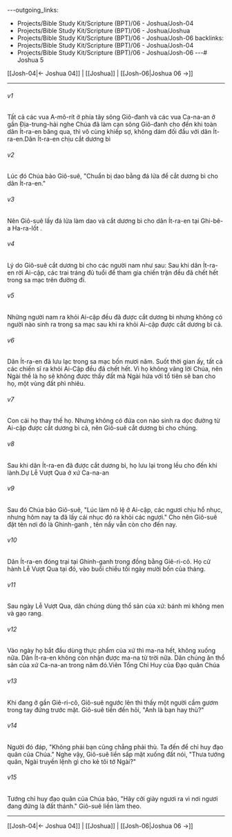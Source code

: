 ---outgoing_links:
  - Projects/Bible Study Kit/Scripture (BPT)/06 - Joshua/Josh-04
  - Projects/Bible Study Kit/Scripture (BPT)/06 - Joshua/Joshua
  - Projects/Bible Study Kit/Scripture (BPT)/06 - Joshua/Josh-06
backlinks:
  - Projects/Bible Study Kit/Scripture (BPT)/06 - Joshua/Josh-04
  - Projects/Bible Study Kit/Scripture (BPT)/06 - Joshua/Josh-06
---# Joshua 5

[[Josh-04|← Joshua 04]] | [[Joshua]] | [[Josh-06|Joshua 06 →]]
***



###### v1 
Tất cả các vua A-mô-rít ở phía tây sông Giô-đanh và các vua Ca-na-an ở gần Địa-trung-hải nghe Chúa đã làm cạn sông Giô-đanh cho đến khi toàn dân Ít-ra-en băng qua, thì vô cùng khiếp sợ, không dám đối đầu với dân Ít-ra-en.Dân Ít-ra-en chịu cắt dương bì 

###### v2 
Lúc đó Chúa bảo Giô-suê, "Chuẩn bị dao bằng đá lửa để cắt dương bì cho dân Ít-ra-en." 

###### v3 
Nên Giô-suê lấy đá lửa làm dao và cắt dương bì cho dân Ít-ra-en tại Ghi-bê-a Ha-ra-lốt . 

###### v4 
Lý do Giô-suê cắt dương bì cho các người nam như sau: Sau khi dân Ít-ra-en rời Ai-cập, các trai tráng đủ tuổi để tham gia chiến trận đều đã chết hết trong sa mạc trên đường đi. 

###### v5 
Những người nam ra khỏi Ai-cập đều đã được cắt dương bì nhưng không có người nào sinh ra trong sa mạc sau khi ra khỏi Ai-cập được cắt dương bì cả. 

###### v6 
Dân Ít-ra-en đã lưu lạc trong sa mạc bốn mươi năm. Suốt thời gian ấy, tất cả các chiến sĩ ra khỏi Ai-Cập đều đã chết hết. Vì họ không vâng lời Chúa, nên Ngài thề là họ sẽ không được thấy đất mà Ngài hứa với tổ tiên sẽ ban cho họ, một vùng đất phì nhiêu. 

###### v7 
Con cái họ thay thế họ. Nhưng không có đứa con nào sinh ra dọc đường từ Ai-cập được cắt dương bì cả, nên Giô-suê cắt dương bì cho chúng. 

###### v8 
Sau khi dân Ít-ra-en đã được cắt dương bì, họ lưu lại trong lều cho đến khi lành.Dự Lễ Vượt Qua ở xứ Ca-na-an 

###### v9 
Sau đó Chúa bảo Giô-suê, "Lúc làm nô lệ ở Ai-cập, các ngươi chịu hổ nhục, nhưng hôm nay ta đã lấy cái nhục đó ra khỏi các ngươi." Cho nên Giô-suê đặt tên nơi đó là Ghinh-ganh , tên nầy vẫn còn cho đến nay. 

###### v10 
Dân Ít-ra-en đóng trại tại Ghinh-ganh trong đồng bằng Giê-ri-cô. Họ cử hành Lễ Vượt Qua tại đó, vào buổi chiều tối ngày mười bốn của tháng. 

###### v11 
Sau ngày Lễ Vượt Qua, dân chúng dùng thổ sản của xứ: bánh mì không men và gạo rang. 

###### v12 
Vào ngày họ bắt đầu dùng thực phẩm của xứ thì ma-na hết, không xuống nữa. Dân Ít-ra-en không còn nhận được ma-na từ trời nữa. Dân chúng ăn thổ sản của xứ Ca-na-an trong năm đó.Viên Tổng Chỉ Huy của Đạo quân Chúa 

###### v13 
Khi đang ở gần Giê-ri-cô, Giô-suê ngước lên thì thấy một người cầm gươm trong tay đứng trước mặt. Giô-suê tiến đến hỏi, "Anh là bạn hay thù?" 

###### v14 
Người đó đáp, "Không phải bạn cũng chẳng phải thù. Ta đến để chỉ huy đạo quân của Chúa." Nghe vậy, Giô-suê liền sấp mặt xuống đất nói, "Thưa tướng quân, Ngài truyền lệnh gì cho kẻ tôi tớ Ngài?" 

###### v15 
Tướng chỉ huy đạo quân của Chúa bảo, "Hãy cởi giày ngươi ra vì nơi ngươi đang đứng là đất thánh." Giô-suê liền làm theo.

***
[[Josh-04|← Joshua 04]] | [[Joshua]] | [[Josh-06|Joshua 06 →]]
